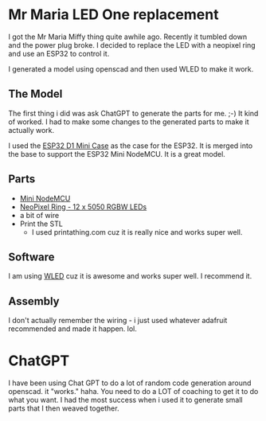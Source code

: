 # Mr Maria LED One replacement

I got the Mr Maria Miffy thing quite awhile ago. Recently it tumbled down and the power plug broke. I decided to replace the LED with a neopixel ring and use an ESP32 to control it. 

I generated a model using openscad and then used WLED to make it work. 

## The Model

The first thing i did was ask ChatGPT to generate the parts for me. ;-) It kind of worked.  I had to make some changes to the generated parts to make it actually work.

I used the [ESP32 D1 Mini Case](https://www.printables.com/model/224998-esp32-d1-mini-case) as the case for the ESP32. It is merged into the base to support the ESP32 Mini NodeMCU. It is a great model. 

## Parts

- [Mini NodeMCU](https://www.amazon.com/gp/product/B08L79192D?ie=UTF8&th=1&linkCode=ll1&tag=harperrules0d-20&linkId=8e5886b8856f4fc89c3dd59202867634&language=en_US&ref_=as_li_ss_tl)
- [NeoPixel Ring - 12 x 5050 RGBW LEDs](https://www.adafruit.com/product/2852)
- a bit of wire
- Print the STL 
  - I used printathing.com cuz it is really nice and works super well. 

## Software

I am using [WLED]() cuz it is awesome and works super well. I recommend it. 


## Assembly

I don't actually remember the wiring - i just used whatever adafruit recommended and made it happen. lol. 

# ChatGPT

I have been using Chat GPT to do a lot of random code generation around openscad. it "works." haha. You need to do a LOT of coaching to get it to do what you want. I had the most success when i used it to generate small parts that I then weaved together. 